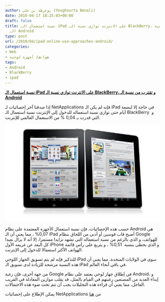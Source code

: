 ```yaml
---
author: يوغرطة بن علي (Youghourta Benali)
date: 2010-04-17 18:25:03+00:00
draft: false
title: نسبة استعمال الـ iPad على الانترنت توازي نسبة الـ BlackBerry، و تقترب من نسبة
  الـ Android
type: post
url: /2010/04/ipad-online-use-approaches-android/
categories:
- Web
- هواتف/ أجهزة لوحية
tags:
- Android
- BlackBerry
- ipad
---
```


[**نسبة استعمال الـ iPad على الانترنت توازي نسبة الـ BlackBerry، و تقترب من نسبة الـ Android**](https://www.it-scoop.com/2010/04/iPad-online-use-approaches-Android/)


إذا صدقنا آخر إحصائيات لـ NetApplications فإنه لم يكن الـ iPad في حاجة إلا لبضعة أيام حتى توازي نسبة استعماله للدخول إلى الإنترنت نسبة استعمال الـ BlackBerry  و التي قدرت بـ 0,04 % من الاستعمال العالمي للإنترنت.

[![](apple-ipad.jpg)
](https://www.it-scoop.com/2010/04/iPad-online-use-approaches-Android/)

حسب هذه الإحصائيات، فإن نسبة استعمال الأجهزة المعتمدة على نظام Android هي 0,07% ، مما يعني أن الـ iPad أصبح قاب قوسين أو أدنى من اللحاق بنظام Google للهواتف، و الذي بالرغم من نسبة استعماله التي تشهد تزايدا مستمرا، إلا أنه لا يزال بعيدا كل البعد عن غريمه الأول iPhone و الذي يحظى بنسبة  0,51% ، و يتربع على رأس قائمة الهواتف الأكثر استعمالا للدخول إلى الإنترنت.

للتذكير فإنه لم يتم تسويق الجهاز اللوحي iPad سوى في الولايات المتحدة، مما يعني أن هذه النسبة مرشحة للزيادة لدى تسويق الـ iPad في باقي أنحاء العالم.

من جهة أخرى، فإن رغبة Google في إطلاق جهاز لوحي يعتمد على نظام Android، و إبداء العديد من المصنعين رغبتهم في القيام بالمثل، قد يقلب موازين المعادلة في القريب العاجل، مما يعني أن قراءة هذه التحليلات يجب أن تتم تحت ضوء هذه الاحتمالات.

يمكن الإطلاع على إحصائيات NetApplications من [هنا](http://www.netmarketshare.com/operating-system-market-share.aspx?qprid=42&qptimeframe=D&qpcustom=iPad&qpsp=4108&qpnp=14&sample=20)
